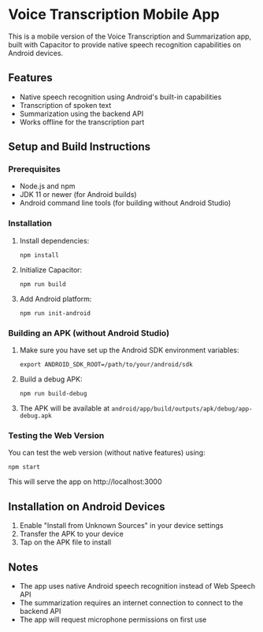 # Voice Transcription Mobile App

This is a mobile version of the Voice Transcription and Summarization app, built with Capacitor to provide native speech recognition capabilities on Android devices.

## Features

- Native speech recognition using Android's built-in capabilities
- Transcription of spoken text
- Summarization using the backend API
- Works offline for the transcription part

## Setup and Build Instructions

### Prerequisites

- Node.js and npm
- JDK 11 or newer (for Android builds)
- Android command line tools (for building without Android Studio)

### Installation

1. Install dependencies:
   ```
   npm install
   ```

2. Initialize Capacitor:
   ```
   npm run build
   ```

3. Add Android platform:
   ```
   npm run init-android
   ```

### Building an APK (without Android Studio)

1. Make sure you have set up the Android SDK environment variables:
   ```
   export ANDROID_SDK_ROOT=/path/to/your/android/sdk
   ```

2. Build a debug APK:
   ```
   npm run build-debug
   ```

3. The APK will be available at `android/app/build/outputs/apk/debug/app-debug.apk`

### Testing the Web Version

You can test the web version (without native features) using:
```
npm start
```

This will serve the app on http://localhost:3000

## Installation on Android Devices

1. Enable "Install from Unknown Sources" in your device settings
2. Transfer the APK to your device
3. Tap on the APK file to install

## Notes

- The app uses native Android speech recognition instead of Web Speech API
- The summarization requires an internet connection to connect to the backend API
- The app will request microphone permissions on first use 